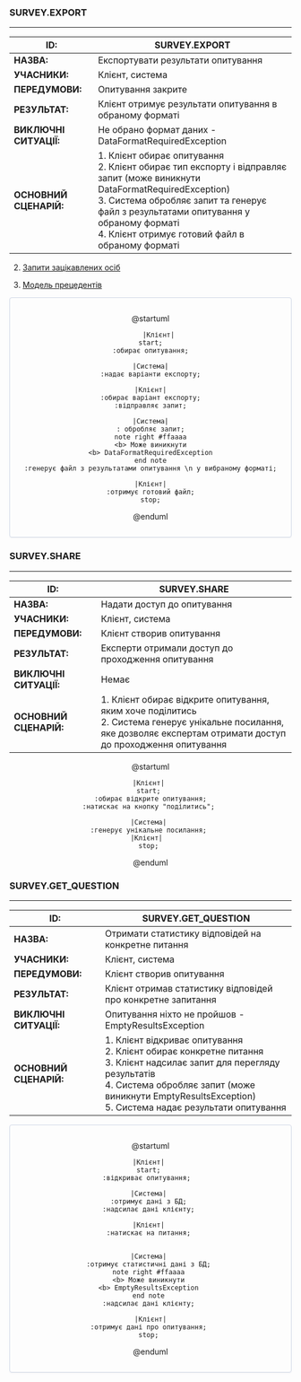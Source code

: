 ### SURVEY.EXPORT 
--- 
| **ID:**                | SURVEY.EXPORT                                                                                                                                                                                                                                                                  |
|------------------------|--------------------------------------------------------------------------------------------------------------------------------------------------------------------------------------------------------------------------------------------------------------------------------|
| **НАЗВА:**             | Експортувати результати опитування                                                                                                                                                                                                                                             |
| **УЧАСНИКИ:**          | Клієнт, система                                                                                                                                                                                                                                                                |
| **ПЕРЕДУМОВИ:**        | Опитування закрите                                                                                                                                                                                                                                                             |
| **РЕЗУЛЬТАТ:**         | Клієнт отримує результати опитування в обраному форматі                                                                                                                                                                                                                        |
| **ВИКЛЮЧНІ СИТУАЦІЇ:** | Не обрано формат даних - DataFormatRequiredException                                                                                                                                                                                                                           |
| **ОСНОВНИЙ СЦЕНАРІЙ:** | 1. Клієнт обирає опитування<br/>2. Клієнт обирає тип експорту і відправляє запит (може виникнути DataFormatRequiredException)<br/>3. Система обробляє запит та генерує файл з результатами опитування у обраному форматі<br/>4. Клієнт отримує готовий файл в обраному форматі |

2. [Запити зацікавлених осіб](https://daniil-dyachenko.github.io/edu-db-cw-group1/requirements/stakeholders-needs.html)

3. [Модель прецедентів](https://daniil-dyachenko.github.io/edu-db-cw-group1/use%20cases/)


<center style="
    border-radius:4px;
    border: 1px solid #cfd7e6;
    box-shadow: 0 1px 3px 0 rgba(89,105,129,.05), 0 1px 1px 0 rgba(0,0,0,.025);
    padding: 1em;"
>

@startuml

        |Клієнт|
    start;
    :обирає опитування;
    
    |Система|
    :надає варіанти експорту;
    
    |Клієнт|
    :обирає варіант експорту;
    :відправляє запит;
    
    |Система|
    : обробляє запит;
    note right #ffaaaa
    <b> Може виникнути
    <b> DataFormatRequiredException
    end note
    :генерує файл з результатами опитування \n у вибраному форматі;
    
    |Клієнт|
    :отримує готовий файл;
    stop;

@enduml

</center>

### SURVEY.SHARE
--- 
| **ID:**                | SURVEY.SHARE                                                                                                                                                            |
|------------------------|-------------------------------------------------------------------------------------------------------------------------------------------------------------------------|
| **НАЗВА:**             | Надати доступ до опитування                                                                                                                                             |
| **УЧАСНИКИ:**          | Клієнт, система                                                                                                                                                         |
| **ПЕРЕДУМОВИ:**        | Клієнт створив опитування                                                                                                                                               |
| **РЕЗУЛЬТАТ:**         | Експерти отримали доступ до проходження опитування                                                                                                                      |
| **ВИКЛЮЧНІ СИТУАЦІЇ:** | Немає                                                                                                                                                                   |
| **ОСНОВНИЙ СЦЕНАРІЙ:** | 1. Клієнт обирає відкрите опитування, яким хоче поділитись<br/>2. Система генерує унікальне посилання, яке дозволяє експертам отримати доступ до проходження опитування |


<center>

@startuml

    |Клієнт| 
    start; 
    :обирає відкрите опитування;
    :натискає на кнопку "поділитись"; 
 
    |Система| 
    :генерує унікальне посилання; 
    |Клієнт|  
    stop; 

@enduml

</center>

### SURVEY.GET_QUESTION 
---
| **ID:**                | SURVEY.GET_QUESTION                                                                                                                                                                                                                          |
|------------------------|----------------------------------------------------------------------------------------------------------------------------------------------------------------------------------------------------------------------------------------------|
| **НАЗВА:**             | Отримати статистику відповідей на конкретне питання                                                                                                                                                                                          |
| **УЧАСНИКИ:**          | Клієнт, система                                                                                                                                                                                                                              |
| **ПЕРЕДУМОВИ:**        | Клієнт створив опитування                                                                                                                                                                                                                    |
| **РЕЗУЛЬТАТ:**         | Клієнт отримав статистику відповідей про конкретне запитання                                                                                                                                                                                 |
| **ВИКЛЮЧНІ СИТУАЦІЇ:** | Опитування ніхто не пройшов - EmptyResultsException                                                                                                                                                                                          |
| **ОСНОВНИЙ СЦЕНАРІЙ:** | 1. Клієнт відкриває опитування<br/>2. Клієнт обирає конкретне питання<br/>3. Клієнт надсилає запит для перегляду результатів<br/>4. Система обробляє запит (може виникнути EmptyResultsException)<br/>5. Система надає результати опитування |


<center style="
    border-radius:4px;
    border: 1px solid #cfd7e6;
    box-shadow: 0 1px 3px 0 rgba(89,105,129,.05), 0 1px 1px 0 rgba(0,0,0,.025);
    padding: 1em;"
>

@startuml 
 
    |Клієнт| 
    start; 
    :відкриває опитування;  
 
    |Система| 
    :отримує дані з БД; 
    :надсилає дані клієнту; 
 
    |Клієнт| 
    :натискає на питання; 
 
 
    |Система| 
    :отримує статистичні дані з БД; 
    note right #ffaaaa 
    <b> Може виникнути 
    <b> EmptyResultsException 
    end note 
    :надсилає дані клієнту; 
 
    |Клієнт|
    :отримує дані про опитування; 
    stop; 
 
@enduml
